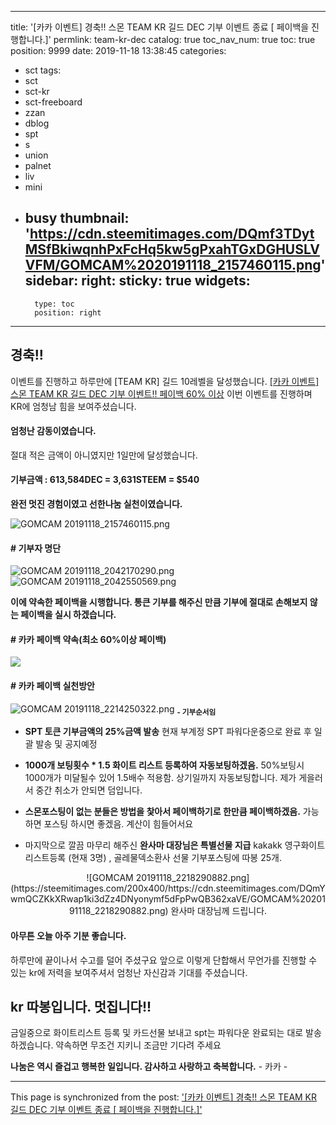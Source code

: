 
---
title: '[카카 이벤트] 경축!! 스몬 TEAM KR 길드 DEC 기부 이벤트 종료  [ 페이백을 진행합니다.]'
permlink: team-kr-dec
catalog: true
toc_nav_num: true
toc: true
position: 9999
date: 2019-11-18 13:38:45
categories:
- sct
tags:
- sct
- sct-kr
- sct-freeboard
- zzan
- dblog
- spt
- s
- union
- palnet
- liv
- mini
- busy
thumbnail: 'https://cdn.steemitimages.com/DQmf3TDytMSfBkiwqnhPxFcHq5kw5gPxahTGxDGHUSLVVFM/GOMCAM%2020191118_2157460115.png'
sidebar:
    right:
        sticky: true
widgets:
    -
        type: toc
        position: right
---


## 경축!!

이벤트를 진행하고 하루만에  [TEAM KR] 길드 10레벨을 달성했습니다. 
[[카카 이벤트] 스몬 TEAM KR 길드 DEC 기부 이벤트!! 페이백 60% 이상](https://www.steemcoinpan.com/sct/@kibumh/team-kr-dec-60)
이번 이벤트를 진행하며 KR에 엄청남 힘을 보여주셨습니다. 
#### 엄청난 감동이였습니다. 

절대 적은 금액이 아니였지만  1일만에  달성했습니다. 
#### 기부금액 : 613,584DEC = 3,631STEEM = $540
**완전 멋진 경험이였고 선한나눔 실천이였습니다.**

![GOMCAM 20191118_2157460115.png](https://cdn.steemitimages.com/DQmf3TDytMSfBkiwqnhPxFcHq5kw5gPxahTGxDGHUSLVVFM/GOMCAM%2020191118_2157460115.png)

#### # 기부자 명단

![GOMCAM 20191118_2042170290.png](https://cdn.steemitimages.com/DQmUmfAeMmPHdibqKWXun5qJ9V4a4N4HKuPx22ML8VoGogz/GOMCAM%2020191118_2042170290.png)![GOMCAM 20191118_2042550569.png](https://cdn.steemitimages.com/DQmdFEVbmujWe3uzJTVF4qLkDNCs8n2AY15iA7NLjNkAQAW/GOMCAM%2020191118_2042550569.png)

**이에 약속한 페이백을 시행합니다. 
통큰 기부를 해주신 만큼 기부에 절대로 손해보지 않는 
페이백을 실시 하겠습니다.** 

####  # 카카 페이백 약속(최소 60%이상 페이백)
![](https://steemitimages.com/640x0/https://cdn.steemitimages.com/DQmRtrySLF7mpN6e4DgGL3fiPCcKqSNtfmaEhV3cZoJzq38/image.png)

#### # 카카 페이백  실천방안
![GOMCAM 20191118_2214250322.png](https://cdn.steemitimages.com/DQmXDYPGYUyb3SrAAUdBiNeBfUN1k2mRfpM7uAQKV1ux8SK/GOMCAM%2020191118_2214250322.png)
<sub> **- 기부순서임**</sub>
- **SPT 토큰 기부금액의 25%금액 발송**
   현재 부계정 SPT  파워다운중으로 완료 후 일괄 발송 및 공지예정

-  **1000개 보팅횟수 * 1.5 화이트 리스트 등록하여 자동보팅하겠음.**
   50%보팅시 1000개가 미달될수 있어 1.5배수 적용함. 상기일까지
자동보팅합니다.  제가 게을러서 중간 취소가 안되면 덤입니다. 

- **스몬포스팅이 없는 분들은 방법을 찿아서 페이백하기로 한만큼
   페이백하겠음.** 가능하면 포스팅 하시면 좋겠음. 계산이 힘들어서요

- 마지막으로 깔끔 마무리 해주신 **완사마 대장님은 특별선물 지급**
   kakakk 영구화이트 리스트등록 (현재 3명) , 골레물덱소환사 선물
   기부포스팅에 따봉 25개. 

<center>![GOMCAM 20191118_2218290882.png](https://steemitimages.com/200x400/https://cdn.steemitimages.com/DQmYwmQCZKkXRwap1ki3dZz4DNyonymf5dFpPwQB362xaVE/GOMCAM%2020191118_2218290882.png)
  완사마 대장님께 드립니다.</center>

#### 아무튼 오늘 아주 기분 좋습니다. 
하루만에 끝이나서 수고를 덜어 주셨구요 
앞으로 이렇게 단합해서 무언가를 진행할 수 있는
kr에 저력을 보여주셔서 엄청난 자신감과 기대를 주셨습니다. 

## kr 따봉입니다.  멋집니다!!

금일중으로 화이트리스트 등록 및 카드선물 보내고
spt는 파워다운 완료되는 대로 발송하겠습니다. 
약속하면 무조건 지키니 조금만 기다려 주세요

**나눔은 역시 즐겁고 행복한 일입니다.
감사하고 사랑하고 축복합니다.** -  카카 -

- - -

This page is synchronized from the post: ['[카카 이벤트] 경축!! 스몬 TEAM KR 길드 DEC 기부 이벤트 종료  [ 페이백을 진행합니다.]'](https://steemit.com/@kibumh/team-kr-dec)
